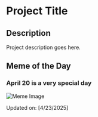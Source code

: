 # Project Title

## Description

Project description goes here.

## Meme of the Day

### April 20 is a very special day
![Meme Image](https://i.redd.it/l0tslsxur1we1.png)

Updated on: [4/23/2025]